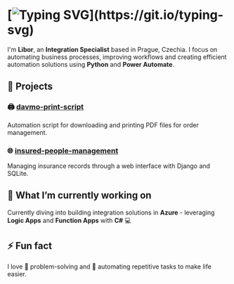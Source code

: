 # [![Typing SVG](https://readme-typing-svg.herokuapp.com?font=Pixelify+Sans&size=30&pause=1000&color=0366D6&width=435&lines=Hi+there!)](https://git.io/typing-svg)

I'm **Libor**, an **Integration Specialist** based in Prague, Czechia. I focus on automating business processes, improving workflows and creating efficient automation solutions using **Python** and **Power Automate**.

## 🚀 Projects

### 🖨️ [davmo-print-script](https://github.com/liborgit/davmo-print-script)
Automation script for downloading and printing PDF files for order management.

### 🌐 [insured-people-management](https://github.com/liborgit/insured-people-management)
Managing insurance records through a web interface with Django and SQLite.

## 🌱 What I’m currently working on
Currently diving into building integration solutions in **Azure** - leveraging **Logic Apps** and **Function Apps** with **C#** 💻

## ⚡ Fun fact
I love 🧠 problem-solving and 🤖 automating repetitive tasks to make life easier.
